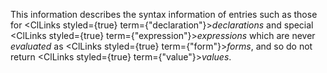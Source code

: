  



This information describes the syntax information of entries such as those for <ClLinks styled={true} term={"declaration"}><i>declarations</i></ClLinks> and special <ClLinks styled={true} term={"expression"}><i>expressions</i></ClLinks> which are never *evaluated* as <ClLinks styled={true} term={"form"}><i>forms</i></ClLinks>, and so do not return <ClLinks styled={true} term={"value"}><i>values</i></ClLinks>. 



